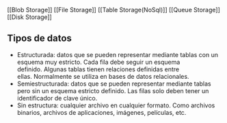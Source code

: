 [[Blob Storage]]
[[File Storage]]
[[Table Storage(NoSql)]]
[[Queue Storage]]
[[Disk Storage]]

## Tipos de datos

-   Estructurada: datos que se pueden representar mediante tablas con un esquema muy estricto. Cada fila debe seguir un esquema definido. Algunas tablas tienen relaciones definidas entre ellas. Normalmente se utiliza en bases de datos relacionales.
-   Semiestructurada: datos que se pueden representar mediante tablas pero sin un esquema estricto definido. Las filas solo deben tener un identificador de clave único.
-   Sin estructura: cualquier archivo en cualquier formato. Como archivos binarios, archivos de aplicaciones, imágenes, películas, etc.